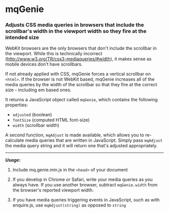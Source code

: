 mqGenie
=======

### Adjusts CSS media queries in browsers that include the scrollbar's width in the viewport width so they fire at the intended size

WebKit browsers are the only browsers that don't include the scrollbar in the viewport. While this is technically incorrect (http://www.w3.org/TR/css3-mediaqueries/#width), it makes sense as mobile devices don't have scrollbars.

If not already applied with CSS, mqGenie forces a vertical scrollbar on `<html>`. If the browser is not WebKit based, mqGenie increases all of the media queries by the width of the scrollbar so that they fire at the correct size - including em based ones.

It returns a JavaScript object called `mqGenie`, which contains the following properties: 

* `adjusted` (boolean)
* `fontSize` (computed HTML font-size)
* `width` (scrollbar width)

A second function, `mqAdjust` is made available, which allows you to re-calculate media queries that are written in JavaScript. Simply pass `mqAdjust` the media query string and it will return one that's adjusted appropriately.

---

***Usage:***

1. Include mq.genie.min.js in the `<head>` of your document

2. If you develop in Chrome or Safari, write your media queries as you always have. If you use another browser, subtract `mqGenie.width` from the browser's reported viewport width.

3. If you have media queries triggering events in JavaScript, such as with enquire.js, use `mqAdjust(string)` as opposed to `string`